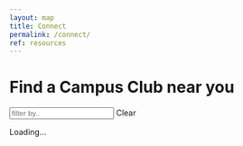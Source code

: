 ```yaml
---
layout: map
title: Connect
permalink: /connect/
ref: resources
---
```

<script src="{{ "/static/js/sheetsee.js" | prepend: site.url }}"></script>


<link href="http://fonts.googleapis.com/css?family=Source+Sans+Pro:400,700,900,400italic|Source+Code+Pro:400" rel="stylesheet" type="text/css">

<script src="https://cdnjs.cloudflare.com/ajax/libs/tabletop.js/1.5.1/tabletop.min.js">
</script>

# Find a Campus Club near you

<input id="fullTableFilter" type="text" placeholder="filter by.."> <a class="clear">Clear</a>

<div id="fullTable" class="sheetsee">Loading...</div>

<script id="fullTable_template" type="text/html">
    <table  class="sheetsee">
    <tr>
    <th class="tHeader">Club name:</th>
    <th class="tHeader">Club's Description:</th>
    <th class="tHeader">Club URL:</th>
    <th class="tHeader">University/College name:</th>
    <th class="tHeader">University/College website:</th>
    <th class="tHeader">Club Captain</th>
    <th class="tHeader">Country/City:</th>
    </tr>
      [[#rows]]
        <tr>
        <td>[[clubname]]</td>
        <td>[[clubDescription]]</td>
        <td><a href="[[cluburl]]" target="_blank">[[cluburl]]</a></td>
        <td>[[uniname]]</td>
        <td><a href="[[website]]" target="_blank">[[website]]</a></td>
        <td>[[captain]]</td>
        <td>[[country]], [[city]]</td>
        </tr>
      [[/rows]]
  </table>
</script>



<script type="text/javascript">
      document.addEventListener('DOMContentLoaded', function() {
        var URL = "https://docs.google.com/spreadsheets/d/1iUpqXnh0g2EPRzQC5BVcCRVMJwg8Tu2_aGsgJHVw1Ns/edit?usp=sharing"
        Tabletop.init({key: URL, callback: showInfo, simpleSheet: true})
      })

      function showInfo (data) {
              var tableOptions = {
                "data": data,
                pagination: 10,
                "tableDiv": "#fullTable",
                "filterDiv": "#fullTableFilter",
                "templateID": "fullTable_template"
              }
          Sheetsee.makeTable(tableOptions)
        Sheetsee.initiateTableFilter(tableOptions)
      }
</script>
